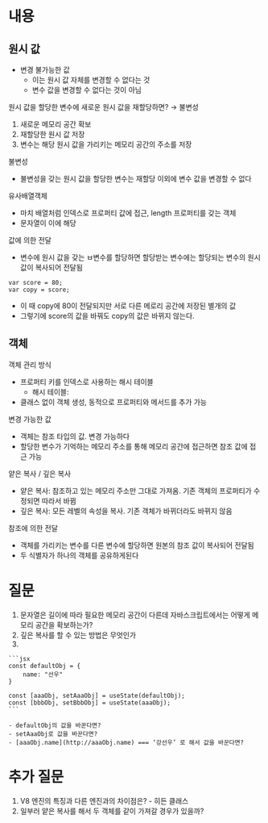# 내용

## 원시 값

- 변경 불가능한 값
    - 이는 원시 값 자체를 변경할 수 없다는 것
    - 변수 값을 변경할 수 없다는 것이 아님

원시 값을 할당한 변수에 새로운 원시 값을 재할당하면? → 불변성

1. 새로운 메모리 공간 확보
2. 재할당한 원시 값 저장
3. 변수는 해당 원시 값을 가리키는 메모리 공간의 주소를 저장

불변성

- 불변성을 갖는 원시 값을 할당한 변수는 재할당 이외에 변수 값을 변경할 수 없다

유사배열객체

- 마치 배열처럼 인덱스로 프로퍼티 값에 접근, length 프로퍼티를 갖는 객체
- 문자열이 이에 해당

값에 의한 전달

- 변수에 원시 값을 갖는 ㅂ변수를 할당하면 할당받는 변수에는 할당되는 변수의 원시 값이 복사되어 전달됨

```tsx
var score = 80;
var copy = score;
```

- 이 때 copy에 80이 전달되지만 서로 다른 메로리 공간에 저장된 별개의 값
- 그렇기에 score의 값을 바꿔도 copy의 값은 바뀌지 않는다.

## 객체

객체 관리 방식

- 프로퍼티 키를 인덱스로 사용하는 해시 테이블
    - 해시 테이블:
- 클래스 없이 객체 생성, 동적으로 프로퍼티와 메서드를 추가 가능

변경 가능한 값

- 객체는 참조 타입의 값. 변경 가능하다
- 할당한 변수가 기억하는 메모리 주소를 통해 메모리 공간에 접근하면 참조 값에 접근 가능

얕은 복사 / 깊은 복사

- 얕은 복사: 참조하고 있는 메모리 주소만 그대로 가져옴. 기존 객체의 프로퍼티가 수정되면 따라서 바뀜
- 깊은 복사: 모든 레벨의 속성을 복사. 기존 객체가 바뀌더라도 바뀌지 않음

참조에 의한 전달

- 객체를 가리키는 변수를 다른 변수에 할당하면 원본의 참조 값이 복사되어 전달됨
- 두 식별자가 하나의 객체를 공유하게된다

# 질문

1. 문자열은 길이에 따라 필요한 메모리 공간이 다른데 자바스크립트에서는 어떻게 메모리 공간을 확보하는가?
2. 깊은 복사를 할 수 있는 방법은 무엇인가
3. 
    
    ```jsx
    const defaultObj = {
    	name: "선우"
    }
    
    const [aaaObj, setAaaObj] = useState(defaultObj);
    const [bbbObj, setBbbObj] = useState(aaaObj);
    ```
    
    - defaultObj의 값을 바꾼다면?
    - setAaaObj로 값을 바꾼다면?
    - [aaaObj.name](http://aaaObj.name) === ‘강선우’ 로 해서 값을 바꾼다면?

# 추가 질문

1. V8 엔진의 특징과 다른 엔진과의 차이점은? - 히든 클래스
2. 일부러 얕은 복사를 해서 두 객체를 같이 가져갈 경우가 있을까?
